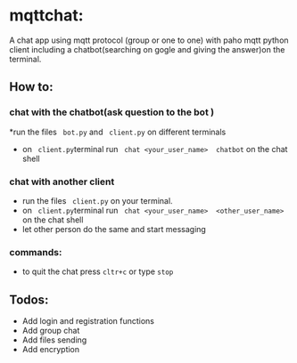 # mqttchat:
A chat app using mqtt protocol (group or one to one) with paho mqtt python client
including a chatbot(searching on gogle and giving the answer)on the terminal.

## How to:

### chat with the chatbot(ask question to the bot )
 *run the files ``` bot.py``` and ``` client.py``` on different terminals
 * on ``` client.py```terminal  run  ``` chat <your_user_name>  chatbot``` on the chat shell


### chat  with another client
  * run the files ``` client.py``` on your terminal.
  * on ``` client.py```terminal  run  ``` chat <your_user_name>  <other_user_name>``` on the chat shell
  * let other person do the same and start messaging

### commands:
  * to quit the chat press ```cltr+c``` or type ```stop``` 
  
## Todos:
 * Add login and registration functions
 * Add group chat
 * Add files sending
 * Add encryption
